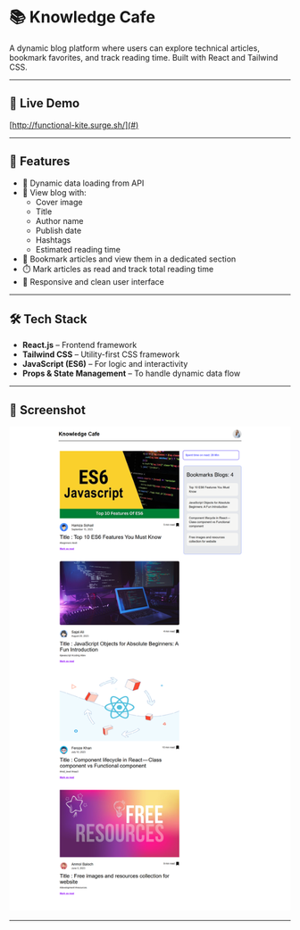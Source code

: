 # 📚 Knowledge Cafe

A dynamic blog platform where users can explore technical articles, bookmark favorites, and track reading time. Built with React and Tailwind CSS.

---

## 🚀 Live Demo

[http://functional-kite.surge.sh/](#) <!-- Replace with your deployed link -->

---

## 🧠 Features

- 🔄 Dynamic data loading from API
- 📑 View blog with:
  - Cover image
  - Title
  - Author name
  - Publish date
  - Hashtags
  - Estimated reading time
- 🔖 Bookmark articles and view them in a dedicated section
- ⏱️ Mark articles as read and track total reading time
- 📱 Responsive and clean user interface

---

## 🛠️ Tech Stack

- **React.js** – Frontend framework
- **Tailwind CSS** – Utility-first CSS framework
- **JavaScript (ES6)** – For logic and interactivity
- **Props & State Management** – To handle dynamic data flow

---

## 📸 Screenshot

![Knowledge Cafe Screenshot](./overview.png) <!-- Replace with the correct image path -->

---

